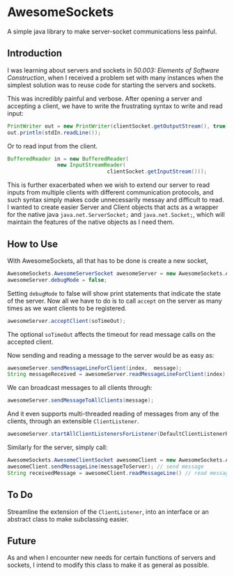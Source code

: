 # AwesomeSockets
A simple java library to make server-socket communications less painful.

## Introduction

I was learning about servers and sockets in  *50.003: Elements of Software Construction*, when I received a problem set with many instances when the simplest solution was to reuse code for starting the servers and sockets.

This was incredibly painful and verbose. After opening a server and accepting a client, we have to write the frustrating syntax to write and read input:

```java
PrintWriter out = new PrintWriter(clientSocket.getOutputStream(), true);     
out.println(stdIn.readLine());
```

Or to read input from the client.

```java
BufferedReader in = new BufferedReader(
                new InputStreamReader(
                                clientSocket.getInputStream()));
```

This is further exacerbated when we wish to extend our server to read inputs from multiple clients with different communication protocols, and such syntax simply makes code unnecessarily messay and difficult to read. I wanted to create easier Server and Client objects that acts as a wrapper for the native java `java.net.ServerSocket;` and `java.net.Socket;`, which will maintain the features of the native objects as I need them.

## How to Use
With AwesomeSockets, all that has to be done is create a new socket,
```java
AwesomeSockets.AwesomeServerSocket awesomeServer = new AwesomeSockets.AwesomeServerSocket(4321);
awesomeServer.debugMode = false;
```

Setting `debugMode` to false will show print statements that indicate the state of the server. Now all we have to do is to call `accept` on the server as many times as we want clients to be registered.

```java
awesomeServer.acceptClient(soTimeOut); 
```

The optional `soTimeOut` affects the timeout for read message calls on the accepted client. 

Now sending and reading a message to the server would be as easy as:

```java
awesomeServer.sendMessageLineForClient(index,  message);
String messageReceived = awesomeServer.readMessageLineForClient(index);
```

We can broadcast messages to all clients through: 

```java
awesomeServer.sendMessageToAllClients(message);
```

And it even supports multi-threaded reading of messages from any of the clients, through an extensible `ClientListener`.


```java
awesomeServer.startAllClientListenersForListener(DefaultClientListenerRunnable.class);
```

Similarly for the server, simply call:

```java
AwesomeSockets.AwesomeClientSocket awesomeClient = new AwesomeSockets.AwesomeClientSocket("localhost", 4321);
awesomeClient.sendMessageLine(messageToServer); // send message
String receivedMessage = awesomeClient.readMessageLine() // read message
```
## To Do

Streamline the extension of the `ClientListener`, into an interface or an abstract class to make subclassing easier.

## Future
As and when I encounter new needs for certain functions of servers and sockets, I intend to modify this class to make it as general as possible.
